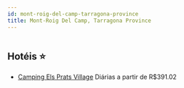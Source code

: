 ```yaml
---
id: mont-roig-del-camp-tarragona-province
title: Mont-Roig Del Camp, Tarragona Province
---
```


<center><img src="http://cdn.smyrooms.com/cloudcontent/fotos/agregadorHotelero/0018/22670/1822670/1.jpg?f=15011182" alt="" /></center>


## Hotéis ⭐️

-    [Camping Els Prats Village](https://www.hurb.com/aud/https://www.hurb.com/hoteis/mont-roig-del-camp/camping-els-prats-village-JNP-JP955909?cmp=18055) Diárias a partir de R$391.02
   > 
